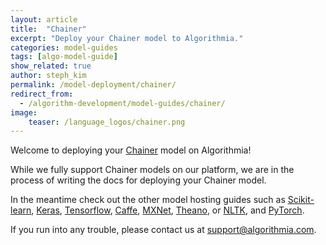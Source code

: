 ```yaml
---
layout: article
title:  "Chainer"
excerpt: "Deploy your Chainer model to Algorithmia."
categories: model-guides
tags: [algo-model-guide]
show_related: true
author: steph_kim
permalink: /model-deployment/chainer/
redirect_from:
  - /algorithm-development/model-guides/chainer/
image:
    teaser: /language_logos/chainer.png
---
```


Welcome to deploying your <a href="https://chainer.org/">Chainer</a> model on Algorithmia!

While we fully support Chainer models on our platform, we are in the process of writing the docs for deploying your Chainer model.

In the meantime check out the other model hosting guides such as <a href="{{site.baseurl}}/model-deployment/scikit/">Scikit-learn</a>, <a href="{{site.baseurl}}/model-deployment/keras/">Keras</a>, <a href="{{site.baseurl}}/model-deployment/tensorflow/">Tensorflow</a>, <a href="{{site.baseurl}}/model-deployment/caffe/">Caffe</a>, <a href="{{site.baseurl}}/model-deployment/mxnet/">MXNet</a>, <a href="{{site.baseurl}}/model-deployment/theano/">Theano</a>, or <a href="{{site.baseurl}}/model-deployment/nltk/">NLTK</a>, and <a href="{{site.baseurl}}/model-deployment/pytorch/">PyTorch</a>.

If you run into any trouble, please contact us at <a href="mailto:support@algorithmia.com">support@algorithmia.com</a>.
